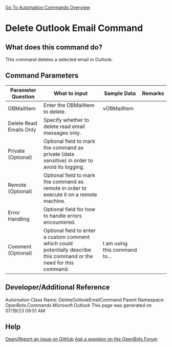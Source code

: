 <!--TITLE: Delete Outlook Email Command -->
<!-- SUBTITLE: a command in the Microsoft Commands\Outlook group. -->
[Go To Automation Commands Overview](/automation-commands)


# Delete Outlook Email Command


## What does this command do?
This command deletes a selected email in Outlook.


## Command Parameters
| Parameter Question   	| What to input  	|  Sample Data 	| Remarks  	|
| ---                    | ---               | ---           | ---       |
|OBMailItem|Enter the OBMailItem to delete.|vOBMailItem||
|Delete Read Emails Only|Specify whether to delete read email messages only.|||
|Private (Optional)|Optional field to mark the command as private (data sensitive) in order to avoid its logging.|||
|Remote (Optional)|Optional field to mark the command as remote in order to execute it on a remote machine.|||
|Error Handling|Optional field for how to handle errors encountered.|||
|Comment (Optional)|Optional field to enter a custom comment which could potentially describe this command or the need for this command.|I am using this command to...||


## Developer/Additional Reference
Automation Class Name: DeleteOutlookEmailCommand
Parent Namespace: OpenBots.Commands.Microsoft.Outlook
This page was generated on 07/19/23 09:51 AM


## Help
[Open/Report an issue on GitHub](https://github.com/OpenBotsAI/OpenBots.Studio/issues/new)
[Ask a question on the OpenBots Forum](https://openbots.ai/forums/)
